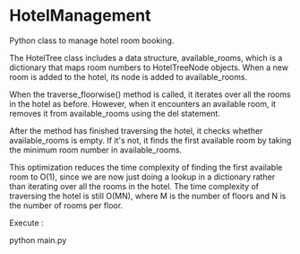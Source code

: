 # HotelManagement
Python class to manage hotel room booking.


The HotelTree class includes a  data structure, available_rooms, which is a dictionary that maps room numbers to HotelTreeNode objects. When a new room is added to the hotel, its node is added to available_rooms.

When the traverse_floorwise() method is called, it iterates over all the rooms in the hotel as before. However, when it encounters an available room, it removes it from available_rooms using the del statement.

After the method has finished traversing the hotel, it checks whether available_rooms is empty. If it's not, it finds the first available room by taking the minimum room number in available_rooms.

This optimization reduces the time complexity of finding the first available room to O(1), since we are now just doing a lookup in a dictionary rather than iterating over all the rooms in the hotel. The time complexity of traversing the hotel is still O(MN), where M is the number of floors and N is the number of rooms per floor.

Execute :

python main.py
